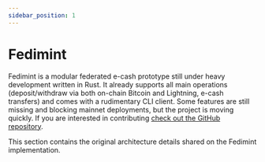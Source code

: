 ```yaml
---
sidebar_position: 1
---
```


# Fedimint

Fedimint is a modular federated e-cash prototype still under heavy development written in Rust. It already supports all main operations (deposit/withdraw via both on-chain Bitcoin and Lightning, e-cash transfers) and comes with a rudimentary CLI client. Some features are still missing and blocking mainnet deployments, but the project is moving quickly. If you are interested in contributing [check out the GitHub repository](https://github.com/fedimint/Fedimint).

This section contains the original architecture details shared on the Fedimint implementation.